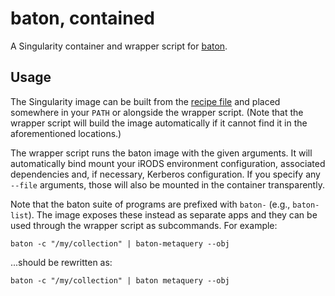 # baton, contained

A Singularity container and wrapper script for
[baton](wtsi-npg.github.io/baton).

## Usage

The Singularity image can be built from the [recipe file](baton.def) and
placed somewhere in your `PATH` or alongside the wrapper script. (Note
that the wrapper script will build the image automatically if it cannot
find it in the aforementioned locations.)

The wrapper script runs the baton image with the given arguments. It
will automatically bind mount your iRODS environment configuration,
associated dependencies and, if necessary, Kerberos configuration. If
you specify any `--file` arguments, those will also be mounted in the
container transparently.

Note that the baton suite of programs are prefixed with `baton-` (e.g.,
`baton-list`). The image exposes these instead as separate apps and they
can be used through the wrapper script as subcommands. For example:

    baton -c "/my/collection" | baton-metaquery --obj

...should be rewritten as:

    baton -c "/my/collection" | baton metaquery --obj
